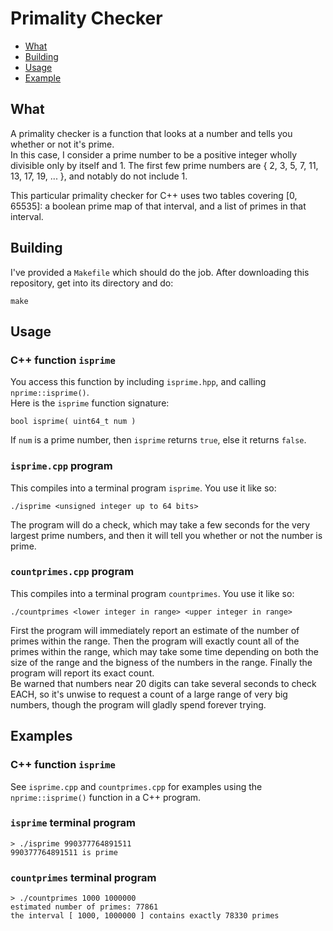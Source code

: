 # Primality Checker

* [What](#what)
* [Building](#building)
* [Usage](#usage)
* [Example](#examples)

## What

A primality checker is a function that looks at a number and tells you whether or not it's prime.  
In this case, I consider a prime number to be a positive integer wholly divisible only by itself and 1.
The first few prime numbers are { 2, 3, 5, 7, 11, 13, 17, 19, ... }, and notably do not include 1.  

This particular primality checker for C++ uses two tables covering [0, 65535]:
a boolean prime map of that interval, and a list of primes in that interval.

## Building

I've provided a `Makefile` which should do the job.
After downloading this repository, get into its directory and do:

```
make
```

## Usage

### C++ function `isprime`

You access this function by including `isprime.hpp`, and calling `nprime::isprime()`.  
Here is the `isprime` function signature:

```
bool isprime( uint64_t num )
```

If `num` is a prime number, then `isprime` returns `true`, else it returns `false`.  

### `isprime.cpp` program

This compiles into a terminal program `isprime`.
You use it like so:

```
./isprime <unsigned integer up to 64 bits>
```

The program will do a check, which may take a few seconds for the very largest prime numbers,
and then it will tell you whether or not the number is prime.

### `countprimes.cpp` program

This compiles into a terminal program `countprimes`.
You use it like so:

```
./countprimes <lower integer in range> <upper integer in range>
```

First the program will immediately report an estimate of the number of primes within the range.
Then the program will exactly count all of the primes within the range, which may take some time depending
on both the size of the range and the bigness of the numbers in the range.
Finally the program will report its exact count.  
Be warned that numbers near 20 digits can take several seconds to check EACH, so it's unwise to request a count of a large range of very big numbers, though the program will gladly spend forever trying.

## Examples

### C++ function `isprime`

See `isprime.cpp` and `countprimes.cpp` for examples using the `nprime::isprime()` function in a C++ program.

### `isprime` terminal program

```
> ./isprime 990377764891511
990377764891511 is prime
```

### `countprimes` terminal program

```
> ./countprimes 1000 1000000
estimated number of primes: 77861
the interval [ 1000, 1000000 ] contains exactly 78330 primes
```
